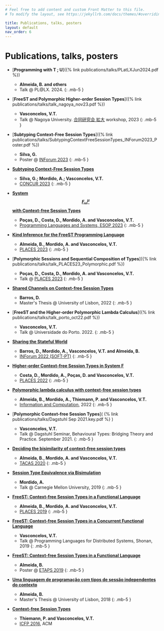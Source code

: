 ```yaml
---
# Feel free to add content and custom Front Matter to this file.
# To modify the layout, see https://jekyllrb.com/docs/themes/#overriding-theme-defaults

title: Publications, talks, posters
layout: default
nav_order: 6
---
```


<!-- for LateX support -->
<script src="https://cdn.mathjax.org/mathjax/latest/MathJax.js?config=TeX-AMS-MML_HTMLorMML" type="text/javascript"></script>

# Publications, talks, posters

<!-- - [**Simple Grammar Bisimilarity, with an Application to Session Type Equivalence**]({% link https://arxiv.org/html/2407.04063v1 %}) -->
<!--     - **Poças, D., Vasconcelos V.T.** -->
<!-- {: .mb-5 } -->

- [**Programming with T ; U**]({% link publications/talks/PLatLXJun2024.pdf %})
    - **Almeida, B. and others**
    - Talk @ PL@LX. 2024.
{: .mb-5 }

- [**FreeST and Polymorphic Higher-order Session Types**]({% link publications/talks/talk_nagoya_nov23.pdf %})
    - **Vasconcelos, V.T.**
    - Talk @ Nagoya University. [合同研究会 拡大](https://sites.google.com/sqlab.jp/231130-seminar/) workshop, 2023
{: .mb-5 }

- [**Subtyping Context-Free Session Types**]({% link publications/talks/SubtypingContextFreeSessionTypes_INForum2023_Poster.pdf %})
    - **Silva, G.**
    - Poster @ [INForum 2023](https://www.inforum2023.org/)
{: .mb-5 }

- [**Subtyping Context-Free Session Types**](https://drops.dagstuhl.de/opus/volltexte/2023/19005/pdf/LIPIcs-CONCUR-2023-11.pdf)
    - **Silva, G.; Mordido, A.; Vasconcelos, V.T.**
    - [CONCUR 2023](https://www.uantwerpen.be/en/conferences/confest-2023/concur/)
{: .mb-5 }

- [**System $$F^\mu_\omega$$ with Context-free Session Types**](https://link.springer.com/chapter/10.1007/978-3-031-30044-8_15)
    - **Poças, D., Costa, D., Mordido, A. and Vasconcelos, V.T.**
    - [Programming Languages and Systems, ESOP 2023](https://link.springer.com/book/10.1007/978-3-031-30044-8)
{: .mb-5 }

- [**Kind Inference for the FreeST Programming Language**](https://arxiv.org/abs/2304.06396v1)
    - **Almeida, B., Mordido, A. and Vasconcelos, V.T.**
    - [PLACES 2023](https://arxiv.org/html/2304.05439)
{: .mb-5 }

- [**Polymorphic Sessions and Sequential Composition of Types**]({% link publications/talks/talk_PLACES23_Polymorphic.pdf %})
    - **Poças, D., Costa, D., Mordido, A. and Vasconcelos, V.T.**
    - Talk @ [PLACES 2023](https://places-workshop.github.io/2023/)
{: .mb-5 }

- [**Shared Channels on Context-free Session Types**](https://repositorio.ul.pt/bitstream/10451/59094/1/TM_Diogo_Barros.pdf)
    - **Barros, D.**
    - Master's Thesis @ University of Lisbon, 2022
{: .mb-5 }

- [**FreeST and the Higher-order Polymorphic Lambda Calculus**]({% link publications/talks/talk_porto_oct22.pdf %})
    - **Vasconcelos, V.T.**
    - Talk @ Universidade do Porto. 2022.
{: .mb-5 }

- [**Sharing the Stateful World**](https://inforum.org.pt/2022/sites/default/files/2022-09/Actas_INForum.pdf#Sharing%20the%20Stateful%20World)
    - **Barros, D., Mordido, A., Vasconcelos, V.T. and Almeida, B.**
    - [INForum 2022 (SOFT-PT)](https://inforum.org.pt/2022/index.html)
{: .mb-5 }

- [**Higher-order Context-free Session Types in System F**](https://www.di.fc.ul.pt/~vv/papers/costa.mordido.etal_hocfst.pdf)
    - **Costa, D., Mordido, A., Poças, D. and Vasconcelos, V.T.**
    - [PLACES 2022](https://cgi.cse.unsw.edu.au/~eptcs/content.cgi?PLACES2022)
{: .mb-5 }

- [**Polymorphic lambda calculus with context-free session types**](https://www.sciencedirect.com/science/article/pii/S0890540122001031)
    - **Almeida, B., Mordido, A., Thiemann, P. and Vasconcelos, V.T.**
    - [Information and Computation](https://www.sciencedirect.com/journal/information-and-computation), 2022
{: .mb-5 }

- [**Polymorphic Context-free Session Types**]( {% link publications/talks/Dagstuhl Sep 2021.key.pdf %} )
    - **Vasconcelos, V.T.**
    - Talk @ Dagstuhl Seminar, Behavioural Types: Bridging Theory and Practice. September 2021.
{: .mb-5 }

- [**Deciding the bisimilarity of context-free session types**](http://www.di.fc.ul.pt/~vv/papers/almeida.mordido_bisimilarity-context-free-session-types.pdf)
    - **Almeida, B., Mordido, A. and Vasconcelos, V.T.**
    - [TACAS 2020](https://etaps.org/2020/tacas)
{: .mb-5 }

- [**Session Type Equivalence via Bisimulation**](http://rss.di.fc.ul.pt/wp-content/uploads/2020/07/cmu19_slides.pdf)
    - **Mordido, A.**
    - Talk @ Carnegie Mellon University, 2019
{: .mb-5 }

- [**FreeST: Context-free Session Types in a Functional Language**](https://arxiv.org/pdf/1904.01284.pdf)
    - **Almeida, B., Mordido, A. and Vasconcelos, V.T.**
    - [PLACES 2019](https://conf.researchr.org/home/etaps-2019/places-2019)
{: .mb-5 }

- [**FreeST: Context-free Session Types in a Concurrent Functional Language**](http://rss.di.fc.ul.pt/wp-content/uploads/2020/07/freest_shonan19_slides.pdf)
    - **Vasconcelos, V.T.**
    - Talk @ Programming Languages for Distributed Systems, Shonan, 2019
{: .mb-5 }

- [**FreeST: Context-free Session Types in a Functional Language**](http://rss.di.fc.ul.pt/wp-content/uploads/2020/07/freest-poster-etaps19.pdf)
    - **Almeida, B.**
    - Poster @ [ETAPS 2019](https://etaps.org/2019)
{: .mb-5 }

- [**Uma linguagem de programação com tipos de sessão independentes do contexto**](https://repositorio.ul.pt/bitstream/10451/36701/1/ulfc124854_tm_Bernardo_Almeida.pdf)
    - **Almeida, B.**
    - Master's Thesis @ University of Lisbon, 2018
{: .mb-5 }

- [**Context-free Session Types**](http://www.di.fc.ul.pt/~vv/papers/thiemann.vasconcelos_context-free-session-types.pdf)
    - **Thiemann, P. and Vasconcelos, V.T.**
    - [ICFP 2016](https://conf.researchr.org/home/icfp-2016), ACM
